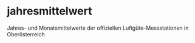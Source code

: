 # jahresmittelwert

Jahres- und Monatsmittelwerte der offiziellen Luftgüte-Messstationen in Oberösterreich
